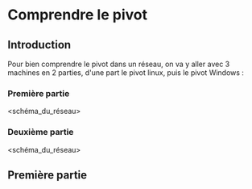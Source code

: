 # Comprendre le pivot
## Introduction
Pour bien comprendre le pivot dans un réseau, on va y aller avec 3 machines en 2 parties, d'une part le pivot linux, puis le pivot Windows :
### Première partie
<schéma_du_réseau>
### Deuxième partie
<schéma_du_réseau>

## Première partie
